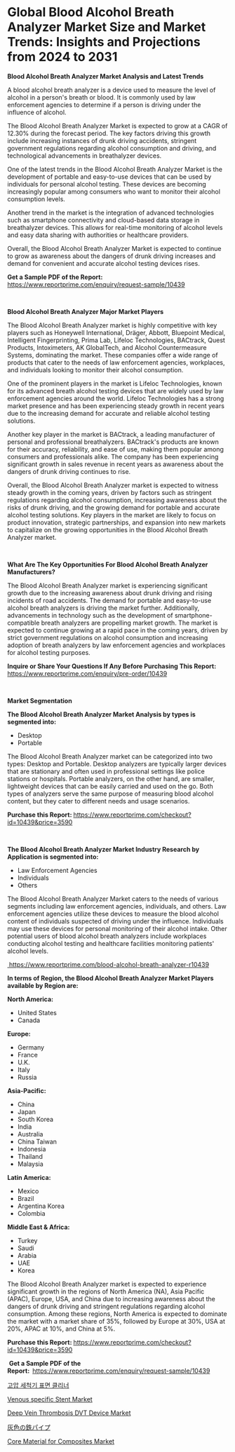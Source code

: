 <p><h1>Global Blood Alcohol Breath Analyzer Market Size and Market Trends: Insights and Projections from 2024 to 2031</h1></p><p><strong>Blood Alcohol Breath Analyzer Market Analysis and Latest Trends</strong></p>
<p><p>A blood alcohol breath analyzer is a device used to measure the level of alcohol in a person's breath or blood. It is commonly used by law enforcement agencies to determine if a person is driving under the influence of alcohol.</p><p>The Blood Alcohol Breath Analyzer Market is expected to grow at a CAGR of 12.30% during the forecast period. The key factors driving this growth include increasing instances of drunk driving accidents, stringent government regulations regarding alcohol consumption and driving, and technological advancements in breathalyzer devices.</p><p>One of the latest trends in the Blood Alcohol Breath Analyzer Market is the development of portable and easy-to-use devices that can be used by individuals for personal alcohol testing. These devices are becoming increasingly popular among consumers who want to monitor their alcohol consumption levels.</p><p>Another trend in the market is the integration of advanced technologies such as smartphone connectivity and cloud-based data storage in breathalyzer devices. This allows for real-time monitoring of alcohol levels and easy data sharing with authorities or healthcare providers.</p><p>Overall, the Blood Alcohol Breath Analyzer Market is expected to continue to grow as awareness about the dangers of drunk driving increases and demand for convenient and accurate alcohol testing devices rises.</p></p>
<p><strong>Get a Sample PDF of the Report:&nbsp;</strong> <a href="https://www.reportprime.com/enquiry/request-sample/10439">https://www.reportprime.com/enquiry/request-sample/10439</a></p>
<p>&nbsp;</p>
<p><strong>Blood Alcohol Breath Analyzer Major Market Players</strong></p>
<p><p>The Blood Alcohol Breath Analyzer market is highly competitive with key players such as Honeywell International, Dräger, Abbott, Bluepoint Medical, Intelligent Fingerprinting, Prima Lab, Lifeloc Technologies, BACtrack, Quest Products, Intoximeters, AK GlobalTech, and Alcohol Countermeasure Systems, dominating the market. These companies offer a wide range of products that cater to the needs of law enforcement agencies, workplaces, and individuals looking to monitor their alcohol consumption.</p><p>One of the prominent players in the market is Lifeloc Technologies, known for its advanced breath alcohol testing devices that are widely used by law enforcement agencies around the world. Lifeloc Technologies has a strong market presence and has been experiencing steady growth in recent years due to the increasing demand for accurate and reliable alcohol testing solutions.</p><p>Another key player in the market is BACtrack, a leading manufacturer of personal and professional breathalyzers. BACtrack's products are known for their accuracy, reliability, and ease of use, making them popular among consumers and professionals alike. The company has been experiencing significant growth in sales revenue in recent years as awareness about the dangers of drunk driving continues to rise.</p><p>Overall, the Blood Alcohol Breath Analyzer market is expected to witness steady growth in the coming years, driven by factors such as stringent regulations regarding alcohol consumption, increasing awareness about the risks of drunk driving, and the growing demand for portable and accurate alcohol testing solutions. Key players in the market are likely to focus on product innovation, strategic partnerships, and expansion into new markets to capitalize on the growing opportunities in the Blood Alcohol Breath Analyzer market.</p></p>
<p>&nbsp;</p>
<p><strong>What Are The Key Opportunities For Blood Alcohol Breath Analyzer Manufacturers?</strong></p>
<p><p>The Blood Alcohol Breath Analyzer market is experiencing significant growth due to the increasing awareness about drunk driving and rising incidents of road accidents. The demand for portable and easy-to-use alcohol breath analyzers is driving the market further. Additionally, advancements in technology such as the development of smartphone-compatible breath analyzers are propelling market growth. The market is expected to continue growing at a rapid pace in the coming years, driven by strict government regulations on alcohol consumption and increasing adoption of breath analyzers by law enforcement agencies and workplaces for alcohol testing purposes.</p></p>
<p><strong>Inquire or Share Your Questions If Any Before Purchasing This Report:</strong> <a href="https://www.reportprime.com/enquiry/pre-order/10439">https://www.reportprime.com/enquiry/pre-order/10439</a></p>
<p>&nbsp;</p>
<p><strong>Market Segmentation</strong></p>
<p><strong>The Blood Alcohol Breath Analyzer Market Analysis by types is segmented into:</strong></p>
<p><ul><li>Desktop</li><li>Portable</li></ul></p>
<p><p>The Blood Alcohol Breath Analyzer market can be categorized into two types: Desktop and Portable. Desktop analyzers are typically larger devices that are stationary and often used in professional settings like police stations or hospitals. Portable analyzers, on the other hand, are smaller, lightweight devices that can be easily carried and used on the go. Both types of analyzers serve the same purpose of measuring blood alcohol content, but they cater to different needs and usage scenarios.</p></p>
<p><strong>Purchase this Report:&nbsp;</strong><a href="https://www.reportprime.com/checkout?id=10439&price=3590">https://www.reportprime.com/checkout?id=10439&price=3590</a></p>
<p>&nbsp;</p>
<p><strong>The Blood Alcohol Breath Analyzer Market Industry Research by Application is segmented into:</strong></p>
<p><ul><li>Law Enforcement Agencies</li><li>Individuals</li><li>Others</li></ul></p>
<p><p>The Blood Alcohol Breath Analyzer Market caters to the needs of various segments including law enforcement agencies, individuals, and others. Law enforcement agencies utilize these devices to measure the blood alcohol content of individuals suspected of driving under the influence. Individuals may use these devices for personal monitoring of their alcohol intake. Other potential users of blood alcohol breath analyzers include workplaces conducting alcohol testing and healthcare facilities monitoring patients' alcohol levels.</p></p>
<p><a href="https://www.reportprime.com/blood-alcohol-breath-analyzer-r10439">&nbsp;https://www.reportprime.com/blood-alcohol-breath-analyzer-r10439</a></p>
<p><strong>In terms of Region, the Blood Alcohol Breath Analyzer Market Players available by Region are:</strong></p>
<p>
    <p> <strong> North America: </strong>
        <ul>
            <li>United States</li>
            <li>Canada</li>
        </ul>
        </p> 
    <p> <strong> Europe: </strong>
        <ul>
            <li>Germany</li>
            <li>France</li>
            <li>U.K.</li>
            <li>Italy</li>
            <li>Russia</li>
        </ul>
        </p> 
    <p> <strong> Asia-Pacific: </strong>
        <ul>
            <li>China</li>
            <li>Japan</li>
            <li>South Korea</li>
            <li>India</li>
            <li>Australia</li>
            <li>China Taiwan</li>
            <li>Indonesia</li>
            <li>Thailand</li>
            <li>Malaysia</li>
        </ul>
        </p> 
    <p> <strong> Latin America: </strong>
        <ul>
            <li>Mexico</li>
            <li>Brazil</li>
            <li>Argentina Korea</li>
            <li>Colombia</li>
        </ul>
        </p> 
    <p> <strong> Middle East & Africa: </strong>
        <ul>
            <li>Turkey</li>
            <li>Saudi</li>
            <li>Arabia</li>
            <li>UAE</li>
            <li>Korea</li>
        </ul>
    </p>
    </p>
<p><p>The Blood Alcohol Breath Analyzer market is expected to experience significant growth in the regions of North America (NA), Asia Pacific (APAC), Europe, USA, and China due to increasing awareness about the dangers of drunk driving and stringent regulations regarding alcohol consumption. Among these regions, North America is expected to dominate the market with a market share of 35%, followed by Europe at 30%, USA at 20%, APAC at 10%, and China at 5%.</p></p>
<p><strong>Purchase this Report: </strong><a href="https://www.reportprime.com/checkout?id=10439&price=3590">https://www.reportprime.com/checkout?id=10439&price=3590</a></p>
<p>&nbsp;<strong>Get a Sample PDF of the Report:&nbsp;&nbsp;</strong><a href="https://www.reportprime.com/enquiry/request-sample/10439">https://www.reportprime.com/enquiry/request-sample/10439</a></p>
<p><strong></strong></p>
<p><p><a href="https://github.com/royErdmtyan906778/Market-Research-Report-List-1/blob/main/526838721885.md">고압 세척기 표면 클리너</a></p><p><a href="https://github.com/pjcfca/Market-Research-Report-List-2/blob/main/venous-specific-stent-market.md">Venous specific Stent Market</a></p><p><a href="https://github.com/wusalecollins540tpqoz/Market-Research-Report-List-2/blob/main/deep-vein-thrombosis-dvt-device-market.md">Deep Vein Thrombosis DVT Device Market</a></p><p><a href="https://medium.com/@vanessa.grant665567/%E7%81%B0%E9%89%84%E7%AE%A1%E5%B8%82%E5%A0%B4%E8%A6%8F%E6%A8%A1-%E5%B8%82%E5%A0%B4%E5%8B%95%E5%90%91%E3%81%8A%E3%82%88%E3%81%B3%E5%B8%82%E5%A0%B4%E4%BA%88%E6%B8%AC-2024%E5%B9%B4%E3%81%8B%E3%82%892031%E5%B9%B4-659be062a4a4">灰色の鉄パイプ</a></p><p><a href="https://issuu.com/reportprime-2/docs/core-material-for-composites-market-size-2030.pptx">Core Material for Composites Market</a></p></p>
